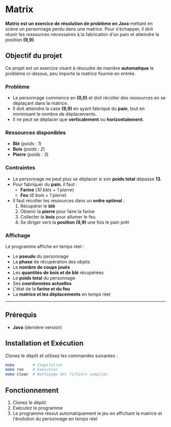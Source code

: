 # Matrix

**Matrix est un exercice de résolution de problème en Java** mettant en scène un personnage perdu dans une matrice. Pour s'échapper, il doit réunir les ressources nécessaires à la fabrication d'un pain et atteindre la position **(9,9)**.

## Objectif du projet

Ce projet est un exercice visant à résoudre de manière **automatique** le problème ci-dessus, peu importe la matrice fournie en entrée.

### Problème

- Le personnage commence en **(0,0)** et doit récolter des ressources en se déplaçant dans la matrice.
- Il doit atteindre la case **(9,9)** en ayant fabriqué du **pain**, tout en minimisant le nombre de déplacements.
- Il ne peut se déplacer que **verticalement** ou **horizontalement**.

### Ressources disponibles

- **Blé** (*poids : 1*)
- **Bois** (*poids : 2*)
- **Pierre** (*poids : 3*)

### Contraintes

- Le personnage ne peut plus se déplacer si son **poids total** dépasse **13**.
- Pour fabriquer du **pain**, il faut :
  - **Farine** (*10 blés + 1 pierre*)
  - **Feu** (*6 bois + 1 pierre*)
- Il faut récolter les ressources dans un **ordre optimal** :
  1. Récupérer le **blé**
  2. Obtenir la **pierre** pour faire la farine
  3. Collecter le **bois** pour allumer le feu
  4. Se diriger vers la **position (9,9)** une fois le pain prêt

### Affichage

Le programme affiche en temps réel :

- Le **pseudo** du personnage
- La **phase** de récupération des objets
- Le **nombre de coups joués**
- Les **quantités de bois et de blé** récupérées
- Le **poids total** du personnage
- Ses **coordonnées actuelles**
- L'état de la **farine et du feu**
- La **matrice et les déplacements** en temps réel

---

## Prérequis

- **Java** (dernière version)

## Installation et Exécution

Clonez le dépôt et utilisez les commandes suivantes :

```sh
make        # Compilation
make run    # Exécution
make clean  # Nettoyage des fichiers compilés
```

## Fonctionnement

1. Clonez le dépôt
2. Exécutez le programme
3. Le programme résout automatiquement le jeu en affichant la matrice et l'évolution du personnage en temps réel
